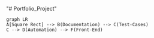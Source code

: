 "# Portfolio_Project" 
```mermaid
graph LR
A[Square Rect] --> B(Documentation) --> C(Test-Cases)
C --> D(Automation) --> F(Front-End)

```
